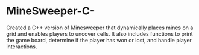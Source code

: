 # MineSweeper-C-
Created a C++ version of Minesweeper that dynamically places mines on a grid and enables players to uncover cells. It also includes functions to print the game board, determine if the player has won or lost, and handle player interactions.  
